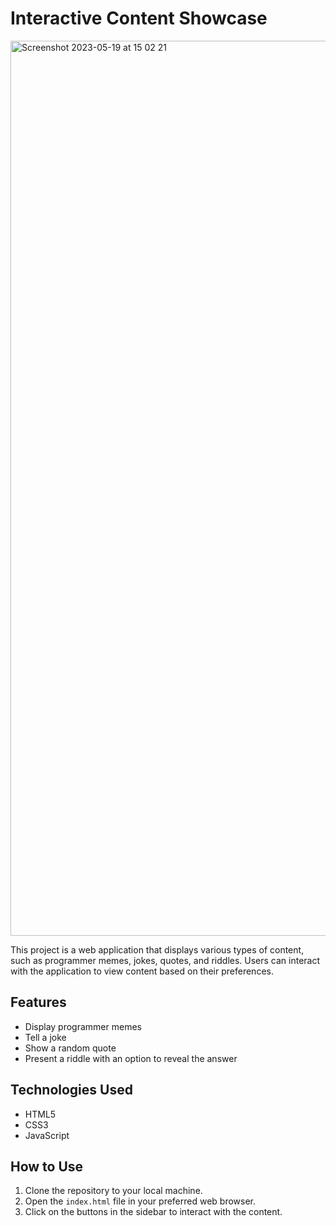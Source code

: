 # Interactive Content Showcase
<img width="1432" alt="Screenshot 2023-05-19 at 15 02 21" src="https://github.com/DamarisJean/interactive-content-showcase/assets/128718325/e21d136a-e3f7-4a60-add3-dd57e7b0dbf1">

This project is a web application that displays various types of content, such as programmer memes, jokes, quotes, and riddles. Users can interact with the application to view content based on their preferences.

## Features

- Display programmer memes
- Tell a joke
- Show a random quote
- Present a riddle with an option to reveal the answer

## Technologies Used

- HTML5
- CSS3
- JavaScript

## How to Use

1. Clone the repository to your local machine.
2. Open the `index.html` file in your preferred web browser.
3. Click on the buttons in the sidebar to interact with the content.
